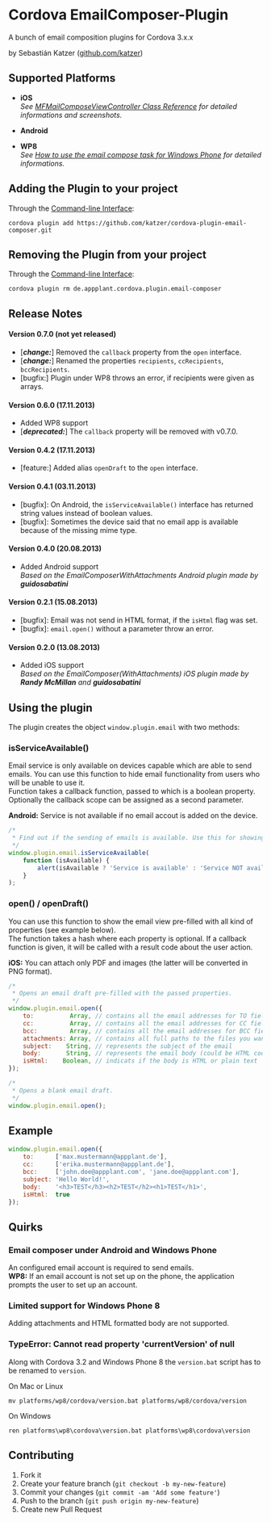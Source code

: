 Cordova EmailComposer-Plugin
====================

A bunch of email composition plugins for Cordova 3.x.x

by Sebastián Katzer ([github.com/katzer](https://github.com/katzer))

## Supported Platforms
- **iOS**<br>
*See [MFMailComposeViewController Class Reference](http://developer.apple.com/library/ios/documentation/MessageUI/Reference/MFMailComposeViewController_class/Reference/Reference.html) for detailed informations and screenshots.*

- **Android**

- **WP8**<br>
*See [How to use the email compose task for Windows Phone](http://msdn.microsoft.com/en-us/library/windowsphone/develop/hh394003.aspx) for detailed informations.*

## Adding the Plugin to your project
Through the [Command-line Interface](http://cordova.apache.org/docs/en/3.0.0/guide_cli_index.md.html#The%20Command-line%20Interface):
```
cordova plugin add https://github.com/katzer/cordova-plugin-email-composer.git
```

## Removing the Plugin from your project
Through the [Command-line Interface](http://cordova.apache.org/docs/en/3.0.0/guide_cli_index.md.html#The%20Command-line%20Interface):
```
cordova plugin rm de.appplant.cordova.plugin.email-composer
```

## Release Notes
#### Version 0.7.0 (not yet released)
- [***change:***] Removed the `callback` property from the `open` interface.
- [***change:***] Renamed the properties `recipients`, `ccRecipients`, `bccRecipients`.
- [bugfix:] Plugin under WP8 throws an error, if recipients were given as arrays.

#### Version 0.6.0 (17.11.2013)
- Added WP8 support
- [***deprecated:***] The `callback` property will be removed with v0.7.0.

#### Version 0.4.2 (17.11.2013)
- [feature:] Added alias `openDraft` to the `open` interface.

#### Version 0.4.1 (03.11.2013)
- [bugfix]: On Android, the `isServiceAvailable()` interface has returned string values instead of boolean values.
- [bugfix]: Sometimes the device said that no email app is available because of the missing mime type.

#### Version 0.4.0 (20.08.2013)
- Added Android support<br>
  *Based on the EmailComposerWithAttachments Android plugin made by* ***guidosabatini***

#### Version 0.2.1 (15.08.2013)
- [bugfix]: Email was not send in HTML format, if the `isHtml` flag was set.
- [bugfix]: `email.open()` without a parameter throw an error.

#### Version 0.2.0 (13.08.2013)
- Added iOS support<br>
  *Based on the EmailComposer(WithAttachments) iOS plugin made by* ***Randy McMillan*** *and* ***guidosabatini***

## Using the plugin
The plugin creates the object ```window.plugin.email``` with two methods:

### isServiceAvailable()
Email service is only available on devices capable which are able to send emails. You can use this function to hide email functionality from users who will be unable to use it.<br>
Function takes a callback function, passed to which is a boolean property. Optionally the callback scope can be assigned as a second parameter.

**Android:** Service is not available if no email accout is added on the device.

```javascript
/*
 * Find out if the sending of emails is available. Use this for showing/hiding email buttons.
 */
window.plugin.email.isServiceAvailable(
    function (isAvailable) {
        alert(isAvailable ? 'Service is available' : 'Service NOT available');
    }
);
```

### open() / openDraft()
You can use this function to show the email view pre-filled with all kind of properties (see example below).<br>
The function takes a hash where each property is optional. If a callback function is given, it will be called with a result code about the user action.

**iOS:** You can attach only PDF and images (the latter will be converted in PNG format).

```javascript
/*
 * Opens an email draft pre-filled with the passed properties.
 */
window.plugin.email.open({
    to:          Array, // contains all the email addresses for TO field
    cc:          Array, // contains all the email addresses for CC field
    bcc:         Array, // contains all the email addresses for BCC field
    attachments: Array, // contains all full paths to the files you want to attach
    subject:    String, // represents the subject of the email
    body:       String, // represents the email body (could be HTML code, in this case set isHtml to true)
    isHtml:    Boolean, // indicats if the body is HTML or plain text
});
```

```javascript
/*
 * Opens a blank email draft.
 */
window.plugin.email.open();
```

## Example
```javascript
window.plugin.email.open({
    to:      ['max.mustermann@appplant.de'],
    cc:      ['erika.mustermann@appplant.de'],
    bcc:     ['john.doe@appplant.com', 'jane.doe@appplant.com'],
    subject: 'Hello World!',
    body:    '<h3>TEST</h3><h2>TEST</h2><h1>TEST</h1>',
    isHtml:  true
});
```

## Quirks

### Email composer under Android and Windows Phone
An configured email account is required to send emails.<br>
**WP8:** If an email account is not set up on the phone, the application prompts the user to set up an account.

### Limited support for Windows Phone 8
Adding attachments and HTML formatted body are not supported.

### TypeError: Cannot read property 'currentVersion' of null
Along with Cordova 3.2 and Windows Phone 8 the `version.bat` script has to be renamed to `version`.

On Mac or Linux
```
mv platforms/wp8/cordova/version.bat platforms/wp8/cordova/version
```
On Windows
```
ren platforms\wp8\cordova\version.bat platforms\wp8\cordova\version
```

## Contributing

1. Fork it
2. Create your feature branch (`git checkout -b my-new-feature`)
3. Commit your changes (`git commit -am 'Add some feature'`)
4. Push to the branch (`git push origin my-new-feature`)
5. Create new Pull Request
